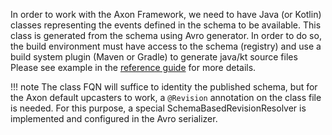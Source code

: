 In order to work with the Axon Framework, we need to have Java (or Kotlin) classes representing the events defined in the schema to be
available. This class is generated from the schema using Avro generator. In order to do so, the build environment must have access to the
schema (registry) and use a build system plugin (Maven or Gradle) to generate java/kt source files Please see example in
the [reference guide](../reference/index.md#event-generation) for more details.

!!! note The class FQN will suffice to identity the published schema, but for the Axon default upcasters to work, a `@Revision` annotation
on the class file is needed. For this purpose, a special SchemaBasedRevisionResolver is implemented and configured in the Avro serializer.
  


